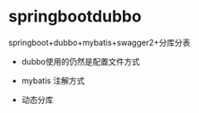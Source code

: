 # springbootdubbo
springboot+dubbo+mybatis+swagger2+分库分表

- dubbo使用的仍然是配置文件方式

- mybatis 注解方式

- 动态分库